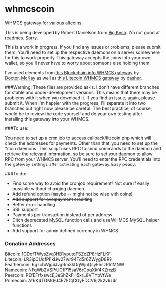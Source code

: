 whmcscoin
======

WHMCS gateway for various altcoins.  

This is being developed by Robert Danielson from [Big Kesh](https://bigkesh.com). I'm not good at readmes. Sorry.  

This is a work in progress. If you find any issues or problems, please submit them. 
You'll need to set up the respective daemons on a server somewhere for this to work properly. 
This gateway accepts the coins into your own wallet, so you'll never have to worry about someone else holding them.  

I've used elements from [this Blockchain.info WHMCS gateway](https://bitbucket.org/Doctor_McKay/blockchain.info-whmcs-payment-gateway/) by [Doctor_McKay](https://bitbucket.org/Doctor_McKay) 
as well as [this Litecoin WHMCS gateway](https://github.com/dasher/WHMCS-Litecoin-Payment-Module) by [dasher](https://github.com/dasher).  

###Warning:
These files are provided as-is. I don't have different branches for stable and under-development versions. 
This means that there may be problems with it when you download it. If you find an issue, again, please submit it. 
When I'm happier with the progress, I'll separate it into two branches but right now, please be careful. The best 
practice, of course, would be to review the code yourself and do your own testing after installing this gateway 
into your WHMCS.

###To use:

You need to set up a cron job to access callback/litecoin.php which will check the addresses for payments. 
Other than that, you need to set up the *coin daemons. This script uses RPC to send commands to the daemon and retrieve the relevant information, 
so be sure to set your daemon to allow RPC from your WHMCS server. You'll need to enter the RPC credentials into 
the gateway settings after activating each gateway. Easy peasy.  

###To do:
- Find some way to avoid the cronjob requirement? Not sure if easily possible without changing daemon.
- Add refund option (maybe -- might not be wise with coins)
- ~~Add support for overpayment crediting~~
- Better error handling
- SSL support
- Payments per transaction instead of per address
- Ditch deprecated MySQL function calls and use WHMCS MySQL helper functions
- Add support for admin defined currency in WHMCS

### Donation Addresses
Bitcoin: 1GDofTWysZvq3HB1yputqFSZcZP8HzFLKF  
Litecoin: LR3ipCUqfPFkLiw27wr94Td5r6ZWygD8R9  
Feathercoin: 6gzcbWjgdJvgRm3kDgWjuQsyFhszR51MNW  
Namecoin: NFqWb2VSPrUCfP15saV6rCpqXkf4KZrczB  
Peercoin: PEfEFrfxswcEj3eShZkFH5xrL8VTYbVtWe  
Primecoin: Af6K4TGMdyJ4E7FCjCGyFDCV9j2k2v6J4r
